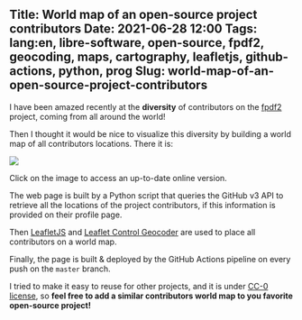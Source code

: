 Title: World map of an open-source project contributors
Date: 2021-06-28 12:00
Tags: lang:en, libre-software, open-source, fpdf2, geocoding, maps, cartography, leafletjs, github-actions, python, prog
Slug: world-map-of-an-open-source-project-contributors
---

I have been amazed recently at the **diversity** of contributors on the [fpdf2](https://github.com/PyFPDF/fpdf2) project,
coming from all around the world!

Then I thought it would be nice to visualize this diversity by building a world map
of all contributors locations.
There it is:

[![](images/2021/06/contributors-map.png)](https://pyfpdf.github.io/fpdf2/contributors.html)

Click on the image to access an up-to-date online version.

The web page is built by a Python script that queries the GitHub v3 API
to retrieve all the locations of the project contributors,
if this information is provided on their profile page.

Then [LeafletJS](https://leafletjs.com)
and [Leaflet Control Geocoder](https://github.com/perliedman/leaflet-control-geocoder)
are used to place all contributors on a world map.

Finally, the page is built & deployed by the GitHub Actions pipeline on every push on the `master` branch.

I tried to make it easy to reuse for other projects,
and it is under [CC-0 license](https://creativecommons.org/publicdomain/zero/1.0/deed.en),
so **feel free to add a similar contributors world map to you favorite open-source project!**
